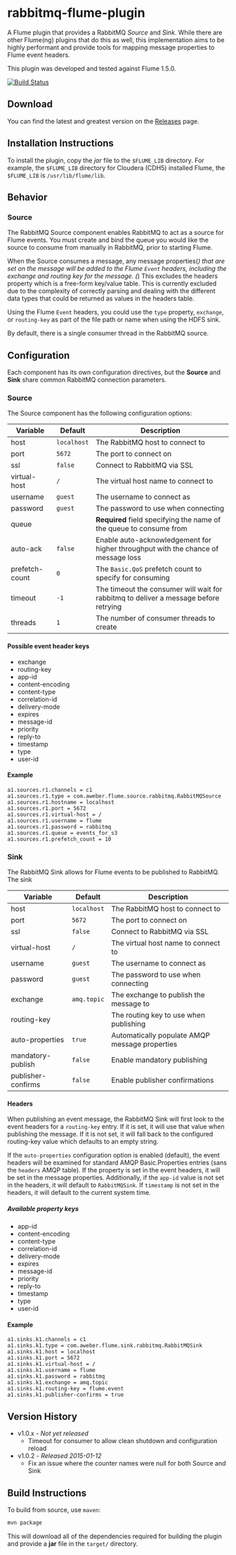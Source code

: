 rabbitmq-flume-plugin
=====================
A Flume plugin that provides a RabbitMQ *Source* and *Sink*. While
there are other Flume(ng) plugins that do this as well, this implementation aims
to be highly performant and provide tools for mapping message properties to Flume
event headers.

This plugin was developed and tested against Flume 1.5.0.

[![Build Status](https://travis-ci.org/aweber/rabbitmq-flume-plugin.svg?branch=master)](https://travis-ci.org/aweber/rabbitmq-flume-plugin)

Download
--------
You can find the latest and greatest version on the [Releases](https://github.com/aweber/rabbitmq-flume-plugin/releases) page.

Installation Instructions
-------------------------
To install the plugin, copy the *jar* file to the ``$FLUME_LIB`` directory. For
example, the ``$FLUME_LIB`` directory for Cloudera (CDH5) installed Flume, the
``$FLUME_LIB`` is ``/usr/lib/flume/lib``.

Behavior
--------

### Source
The RabbitMQ Source component enables RabbitMQ to act as a source for Flume events.
You must create and bind the queue you would like the source to consume from manually
in RabbitMQ, prior to starting Flume.

When the Source consumes a message, any message properties(*) that are set on the message
will be added to the Flume ``Event`` headers, including the exchange and routing key
for the message. (*) This excludes the headers property which is a free-form key/value table.
This is currently excluded due to the complexity of correctly parsing and dealing with the
different data types that could be returned as values in the headers table.

Using the Flume ``Event`` headers, you could use the ``type`` property, ``exchange``,
or ``routing-key`` as part of the file path or name when using the HDFS sink.

By default, there is a single consumer thread in the RabbitMQ source.

Configuration
-------------
Each component has its own configuration directives, but the **Source** and **Sink**
share common RabbitMQ connection parameters.

### Source

The Source component has the following configuration options:

Variable          | Default       | Description
----------------- | ------------- | -----------
host              | ``localhost`` | The RabbitMQ host to connect to
port              | ``5672``      | The port to connect on
ssl               | ``false``     | Connect to RabbitMQ via SSL
virtual-host      | ``/``         | The virtual host name to connect to
username          | ``guest``     | The username to connect as
password          | ``guest``     | The password to use when connecting
queue             |               | **Required** field specifying the name of the queue to consume from
auto-ack          | ``false``     | Enable auto-acknowledgement for higher throughput with the chance of message loss
prefetch-count    | ``0``         | The ``Basic.QoS`` prefetch count to specify for consuming
timeout           | ``-1``        | The timeout the consumer will wait for rabbitmq to deliver a message before retrying
threads           | ``1``         | The number of consumer threads to create

#### Possible event header keys

- exchange
- routing-key
- app-id
- content-encoding
- content-type
- correlation-id
- delivery-mode
- expires
- message-id
- priority
- reply-to
- timestamp
- type
- user-id

#### Example

```
a1.sources.r1.channels = c1
a1.sources.r1.type = com.aweber.flume.source.rabbitmq.RabbitMQSource
a1.sources.r1.hostname = localhost
a1.sources.r1.port = 5672
a1.sources.r1.virtual-host = /
a1.sources.r1.username = flume
a1.sources.r1.password = rabbitmq
a1.sources.r1.queue = events_for_s3
a1.sources.r1.prefetch_count = 10
```

### Sink
The RabbitMQ Sink allows for Flume events to be published to RabbitMQ. The sink

Variable           | Default       | Description
------------------ | ------------- | -----------
host               | ``localhost`` | The RabbitMQ host to connect to
port               | ``5672``      | The port to connect on
ssl                | ``false``     | Connect to RabbitMQ via SSL
virtual-host       | ``/``         | The virtual host name to connect to
username           | ``guest``     | The username to connect as
password           | ``guest``     | The password to use when connecting
exchange           | ``amq.topic`` | The exchange to publish the message to
routing-key        |               | The routing key to use when publishing
auto-properties    | ``true``      | Automatically populate AMQP message properties
mandatory-publish  | ``false``     | Enable mandatory publishing
publisher-confirms | ``false``     | Enable publisher confirmations

#### Headers
When publishing an event message, the RabbitMQ Sink will first look to the event
headers for a ``routing-key`` entry. If it is set, it will use that value when
publishing the message. If it is not set, it will fall back to the configured
routing-key value which defaults to an empty string.

If the ``auto-properties`` configuration option is enabled (default), the event
headers will be examined for standard AMQP Basic.Properties entries (sans the
``headers`` AMQP table). If the property is set in the event headers, it will be set
in the message properties. Additionally, if the ``app-id`` value is not set in the
headers, it will default to ``RabbitMQSink``. If ``timestamp`` is not set in the
headers, it will default to the current system time.

##### Available property keys

- app-id
- content-encoding
- content-type
- correlation-id
- delivery-mode
- expires
- message-id
- priority
- reply-to
- timestamp
- type
- user-id

#### Example

```
a1.sinks.k1.channels = c1
a1.sinks.k1.type = com.aweber.flume.sink.rabbitmq.RabbitMQSink
a1.sinks.k1.host = localhost
a1.sinks.k1.port = 5672
a1.sinks.k1.virtual-host = /
a1.sinks.k1.username = flume
a1.sinks.k1.password = rabbitmq
a1.sinks.k1.exchange = amq.topic
a1.sinks.k1.routing-key = flume.event
a1.sinks.k1.publisher-confirms = true
```

Version History
---------------
- v1.0.x - *Not yet released*
  - Timeout for consumer to allow clean shutdown and configuration reload
- v1.0.2 - *Released 2015-01-12*
  - Fix an issue where the counter names were null for both Source and Sink

Build Instructions
------------------
To build from source, use ``maven``:

```bash
mvn package
```

This will download all of the dependencies required for building the plugin and
provide a **jar** file in the ``target/`` directory.
